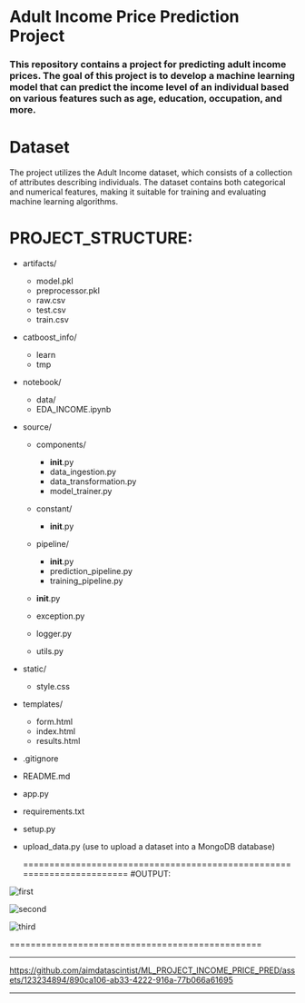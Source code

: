 
# Adult Income Price Prediction Project
### This repository contains a project for predicting adult income prices. The goal of this project is to develop a machine learning model that can predict the income level of an individual based on various features such as age, education, occupation, and more.

# Dataset
The project utilizes the Adult Income dataset, which consists of a collection of attributes describing individuals. The dataset contains both categorical and numerical features, making it suitable for training and evaluating machine learning algorithms.

# PROJECT_STRUCTURE:

- artifacts/
  - model.pkl
  - preprocessor.pkl
  - raw.csv
  - test.csv
  - train.csv
- catboost_info/
    - learn
    - tmp

- notebook/
    - data/
    - EDA_INCOME.ipynb

- source/
    - components/
        - __init__.py
        - data_ingestion.py
        - data_transformation.py
        - model_trainer.py

    - constant/
        - __init__.py

    - pipeline/
        - __init__.py
        - prediction_pipeline.py
        - training_pipeline.py

    - __init__.py
    - exception.py
    - logger.py
    - utils.py

- static/
    - style.css

- templates/
    - form.html
    - index.html
    - results.html

- .gitignore
- README.md
- app.py
- requirements.txt
- setup.py
- upload_data.py
   (use to upload a dataset into a MongoDB database)
  
   =======================================================================
  #OUTPUT:
  
![first](https://github.com/aimdatascintist/ML_PROJECT_INCOME_PRICE_PRED/assets/123234894/59a32136-5a99-46ba-8a80-9a84573aeb3b)


![second](https://github.com/aimdatascintist/ML_PROJECT_INCOME_PRICE_PRED/assets/123234894/2c95a689-2443-4f3b-94f8-594bae88b995)



![third](https://github.com/aimdatascintist/ML_PROJECT_INCOME_PRICE_PRED/assets/123234894/d45f39b6-bd67-4dae-9132-19413249638d)

 ================================================
  

  ******
  

https://github.com/aimdatascintist/ML_PROJECT_INCOME_PRICE_PRED/assets/123234894/890ca106-ab33-4222-916a-77b066a61695


  

 ********



   



